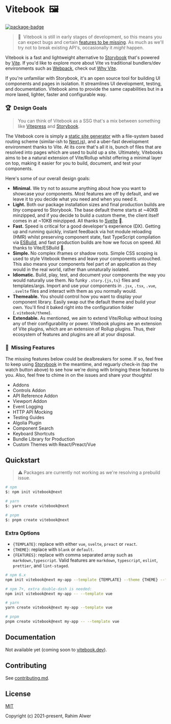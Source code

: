 # Vitebook&nbsp;&nbsp;🖼️

[![package-badge]][package]

> 🚨&nbsp;&nbsp;Vitebook is still in early stages of development, so this means you can expect bugs
> and certain [features to be missing](#missing-features). As much as we'll try not to break
> existing API's, occasionally it _might_ happen.

Vitebook is a fast and lightweight alternative to [Storybook][storybook] that's
powered by [Vite][vite]. If you'd like to explore more about Vite vs traditional bundlers/dev
environments such as [Webpack][webpack], check out [Why Vite][vite-why].

If you're unfamiliar with Storybook, it's an open source tool for building UI components and
pages in isolation. It streamlines UI development, testing, and documentation. Vitebook aims
to provide the same capabilities but in a more laxed, lighter, faster and configurable way.

### 🏆&nbsp;&nbsp;Design Goals

> You can think of Vitebook as a SSG that's a mix between something like [Vitepress][vitepress]
> and [Storybook][storybook].

The Vitebook core is simply a [static site generator][what-is-ssg] with a file-system based routing
scheme (similar-ish to [Next.js][nextjs-routing]), and a uber-fast development environment thanks
to Vite. At its core that's all it is, bunch of files that are resolved into pages which are
used to build up a site. Ultimately, Vitebooks aims to be a natural extension of Vite/Rollup
whilst offering a minimal layer on top, making it easier for you to build, document, and test
your components.

Here's some of our overall design goals:

- **Minimal.** We try not to assume anything about how you want to showcase your components. Most
  features are off by default, and we leave it to you decide what you need and when you need it.
- **Light.** Both our package installation sizes and final production builds are _tiny_ compared
  to Storybook. The base default theme starts at ~40KB minzipped, and if you decide to
  build a custom theme, the client itself comes in at ~10KB minzipped. All thanks to
  [Svelte][svelte-gh] 👏.
- **Fast.** Speed is critical for a good developer's experience (DX). Getting up and running quickly,
  instant feedback via hot module reloading (HMR) whilst preserving component state, fast TypeScript
  compilation via [ESBuild][esbuild], and fast production builds are how we focus on speed. All
  thanks to Vite/ESBuild 👏.
- **Simple.** No complex iframes or shadow roots. Simple CSS scoping is used to style Vitebook
  themes and leave your components untouched. This also means your components feel part of an
  application as they would in the real world, rather than unnaturally isolated.
- **Idiomatic.** Build, play, test, and document your components the way you would naturally use
  them. No funky `.story.{js,ts}` files and templates/args. Import and use your components in `.jsx`,
  `.tsx`, `.vue`, `.svelte` files and interact with them as you normally would.
- **Themeable.** You should control how you want to display your component library. Easily swap
  out the default theme and build your own. You'll find it baked right into the configuration
  folder (`.vitebook/theme`).
- **Extendable.** As mentioned, we aim to extend Vite/Rollup without losing any of their
  configurability or power. Vitebook plugins are an extension of Vite plugins, which are an
  extension of Rollup plugins. Thus, their ecosystem of features and plugins are all at your
  disposal.

### 🚧&nbsp;&nbsp;Missing Features

The missing features below could be dealbreakers for some. If so, feel free to keep using
[Storybook][storybook] in the meantime, and reguarly check-in (tap the watch button above) to see
how we're doing with bringing these features to you. Also, feel free to chime in on the issues
and share your thoughts!

- Addons
- Controls Addon
- API Reference Addon
- Viewport Addon
- Event Logging
- HTTP API Mocking
- Testing Guides
- Algolia Plugin
- Component Search
- Keyboard Shortcuts
- Bundle Library for Production
- Custom Themes with React/Preact/Vue

## Quickstart

> ⚠️ Packages are currently not working as we're resolving a prebuild issue.

```bash
# npm
$: npm init vitebook@next

# yarn
$: yarn create vitebook@next

# pnpm
$: pnpm create vitebook@next
```

### Extra Options

- `{TEMPLATE}`: replace with either `vue`, `svelte`, `preact` or `react`.
- `{THEME}`: replace with `blank` or `default`.
- `{FEATURES}`: replace with comma separated array such as `markdown,typescript`. Valid features
  are `markdown`, `typescript`, `eslint`, `prettier`, and `lint-staged`.

```bash
# npm 6.x
npm init vitebook@next my-app --template {TEMPLATE} --theme {THEME} --features {FEATURES}

# npm 7+, extra double-dash is needed:
npm init vitebook@next my-app -- --template vue

# yarn
yarn create vitebook@next my-app --template vue

# pnpm
pnpm create vitebook@next my-app -- --template vue
```

## Documentation

Not available yet (coming soon to [vitebook.dev][vitebook]).

## Contributing

See [contributing.md](./.github/contributing.md).

## License

[MIT](./LICENSE)

Copyright (c) 2021-present, Rahim Alwer

[esbuild]: https://esbuild.github.io
[package]: https://www.npmjs.com/package/@vitebook/core
[package-badge]: https://img.shields.io/npm/v/@vitebook/core/next
[semantic-release]: https://github.com/semantic-release/semantic-release
[storybook]: https://storybook.js.org
[storybook-theming]: https://storybook.js.org/docs/react/configure/theming
[webpack]: https://webpack.js.org
[nextjs-routing]: https://nextjs.org/docs/routing/introduction
[vite]: https://vitejs.dev
[vite-why]: https://vitejs.dev/guide/why.html
[vitebook]: https://vitebook.dev
[svelte-gh]: https://github.com/sveltejs/svelte
[vitepress]: https://vitepress.vuejs.org
[docusaurus]: https://docusaurus.io
[what-is-ssg]: https://www.cloudflare.com/en-au/learning/performance/static-site-generator/#:~:text=A%20static%20site%20generator%20is,to%20users%20ahead%20of%20time.
